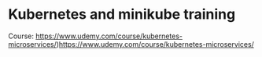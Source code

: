 # Kubernetes and minikube training
Course: https://www.udemy.com/course/kubernetes-microservices/)https://www.udemy.com/course/kubernetes-microservices/
